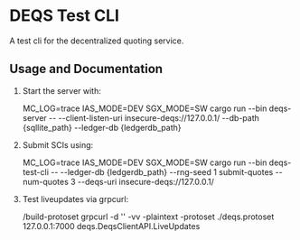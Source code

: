 # DEQS Test CLI

A test cli for the decentralized quoting service.

## Usage and Documentation

1. Start the server with: 

    MC_LOG=trace IAS_MODE=DEV SGX_MODE=SW cargo run --bin deqs-server -- --client-listen-uri insecure-deqs://127.0.0.1/ --db-path {sqllite_path} --ledger-db {ledgerdb_path}

2. Submit SCIs using: 

    MC_LOG=trace IAS_MODE=DEV SGX_MODE=SW cargo run --bin deqs-test-cli -- --ledger-db {ledgerdb_path} --rng-seed 1 submit-quotes --num-quotes 3 --deqs-uri insecure-deqs://127.0.0.1/  

3. Test liveupdates via grpcurl: 

    /build-protoset
    grpcurl -d '' -vv -plaintext -protoset ./deqs.protoset 127.0.0.1:7000 deqs.DeqsClientAPI.LiveUpdates


